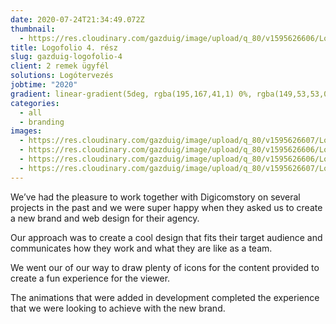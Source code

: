 ```yaml
---
date: 2020-07-24T21:34:49.072Z
thumbnail:
  - https://res.cloudinary.com/gazduig/image/upload/q_80/v1595626606/Logofolio%204/Frame_26_dugbzs.jpg
title: Logofolio 4. rész
slug: gazduig-logofolio-4
client: 2 remek ügyfél
solutions: Logótervezés
jobtime: "2020"
gradient: linear-gradient(5deg, rgba(195,167,41,1) 0%, rgba(149,53,53,0) 71%)
categories:
  - all
  - branding
images:
  - https://res.cloudinary.com/gazduig/image/upload/q_80/v1595626607/Logofolio%204/Frame_30_r5mhfh.jpg
  - https://res.cloudinary.com/gazduig/image/upload/q_80/v1595626606/Logofolio%204/Frame_26_dugbzs.jpg
  - https://res.cloudinary.com/gazduig/image/upload/q_80/v1595626606/Logofolio%204/Frame_29_zppqxz.jpg
  - https://res.cloudinary.com/gazduig/image/upload/q_80/v1595626607/Logofolio%204/Frame_25_jlegyw.jpg
---
```

<!--StartFragment-->

We’ve had the pleasure to work together with Digicomstory on several projects in the past and we were super happy when they asked us to create a new brand and web design for their agency.

Our approach was to create a cool design that fits their target audience and communicates how they work and what they are like as a team.

We went our of our way to draw plenty of icons for the content provided to create a fun experience for the viewer.

The animations that were added in development completed the experience that we were looking to achieve with the new brand.

<!--EndFragment-->